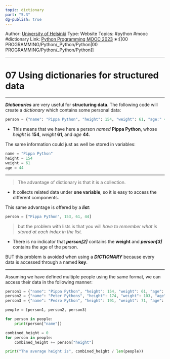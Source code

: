 ```yaml
---
topic: dictionary
part: "5.3"
dg-publish: true
---
```

Author: [University of Helsinki](https://programming-23.mooc.fi/)
Type: Website
Topics: #python #mooc #dictionary
Link: [Python Programming MOOC 2023](https://programming-23.mooc.fi/)
∗:[[00 PROGRAMMING/Python/_Python/Python\|00 PROGRAMMING/Python/_Python/Python]] 

---
# 07 Using dictionaries for structured data

--- 
___Dictionaries___ are very useful for __structuring data__. 
The following code will create a _dictionary_ which contains some personal data:
```python
person = {"name": "Pippa Python", "height": 154, "weight": 61, "age:" 44}
```

- This means that we have here a person _named_ __Pippa Python__, whose _height_ is __154__, _weight_ __61__, and _age_ __44__. 

The same information could just as well be stored in variables:
```python
name = "Pippa Python"
height = 154
weight = 61
age = 44
```

---
> The advantage of dictionary is that it is a collection.

- It collects related data under __one variable__, so it is easy to access the different components.

This same advantage is offered by a ___list___:
```python
person = ["Pippa Python", 153, 61, 44]
```
>but the problem with lists is that you will _have to remember what is stored at each index in the list._
- There is no indicator that ___person[2]___ contains the __weight__ and ___person[3]___ contains the age of the person.

BUT this problem is avoided when using a ___DICTIONARY___ because every data is accessed through a named __key__.

---
Assuming we have defined multiple people using the same format, we can access their data in the following manner:
```python
person1 = {"name": "Pippa Python", "height": 154, "weight": 61, "age": 44}
person2 = {"name": "Peter Pythons", "height": 174, "weight": 103, "age": 31}
person3 = {"name": "Pedro Python", "height": 191, "weight": 71, "age": 14}

people = [person1, person2, person3]

for person in people:
    print(person["name"])

combined_height = 0
for person in people:
    combined_height += person["height"]

print("The average height is", combined_height / len(people))
```


